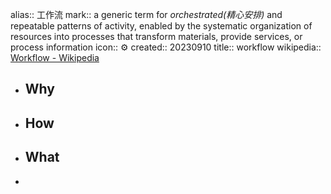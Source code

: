 alias:: 工作流
mark:: a generic term for *orchestrated(精心安排)* and repeatable patterns of activity, enabled by the systematic organization of resources into processes that transform materials, provide services, or process information
icon:: ⚙️
created:: 20230910
title:: workflow
wikipedia:: [Workflow - Wikipedia](https://en.wikipedia.org/wiki/Workflow)

- ## Why
- ## How
- ## What
-